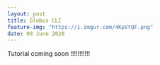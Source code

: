 ```yaml
---
layout: post
title: Globus CLI
feature-img: "https://i.imgur.com/4KpVtQF.png"
date: 08 June 2020
---
```


Tutorial coming soon !!!!!!!!!!!
